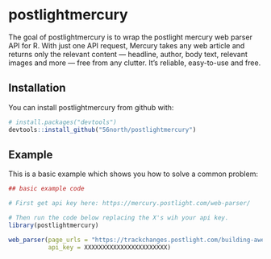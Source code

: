 
<!-- README.md is generated from README.Rmd. Please edit that file -->
postlightmercury
================

The goal of postlightmercury is to wrap the postlight mercury web parser API for R. With just one API request, Mercury takes any web article and returns only the relevant content — headline, author, body text, relevant images and more — free from any clutter. It’s reliable, easy-to-use and free.

Installation
------------

You can install postlightmercury from github with:

``` r
# install.packages("devtools")
devtools::install_github("56north/postlightmercury")
```

Example
-------

This is a basic example which shows you how to solve a common problem:

``` r
## basic example code

# First get api key here: https://mercury.postlight.com/web-parser/

# Then run the code below replacing the X's wih your api key.
library(postlightmercury)

web_parser(page_urls = "https://trackchanges.postlight.com/building-awesome-cms-f034344d8ed",
           api_key = XXXXXXXXXXXXXXXXXXXXXXX)
```
